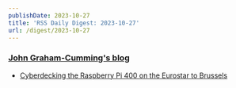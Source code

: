 ```yaml
---
publishDate: 2023-10-27
title: 'RSS Daily Digest: 2023-10-27'
url: /digest/2023-10-27
---
```


### [John Graham-Cumming's blog](http://blog.jgc.org/)

  * [Cyberdecking the Raspberry Pi 400 on the Eurostar to Brussels](http://blog.jgc.org/feeds/6636583362555854804/comments/default)
  
